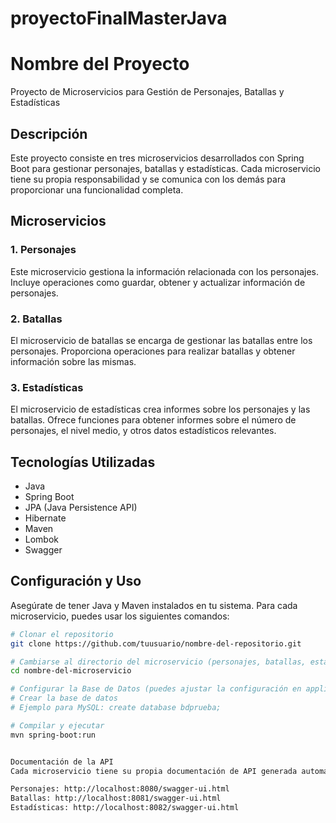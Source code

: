 # proyectoFinalMasterJava


# Nombre del Proyecto

Proyecto de Microservicios para Gestión de Personajes, Batallas y Estadísticas

## Descripción

Este proyecto consiste en tres microservicios desarrollados con Spring Boot para gestionar personajes, batallas y estadísticas. Cada microservicio tiene su propia responsabilidad y se comunica con los demás para proporcionar una funcionalidad completa.

## Microservicios

### 1. Personajes

Este microservicio gestiona la información relacionada con los personajes. Incluye operaciones como guardar, obtener y actualizar información de personajes.

### 2. Batallas

El microservicio de batallas se encarga de gestionar las batallas entre los personajes. Proporciona operaciones para realizar batallas y obtener información sobre las mismas.

### 3. Estadísticas

El microservicio de estadísticas crea informes sobre los personajes y las batallas. Ofrece funciones para obtener informes sobre el número de personajes, el nivel medio, y otros datos estadísticos relevantes.

## Tecnologías Utilizadas

- Java
- Spring Boot
- JPA (Java Persistence API)
- Hibernate
- Maven
- Lombok
- Swagger

## Configuración y Uso

Asegúrate de tener Java y Maven instalados en tu sistema. Para cada microservicio, puedes usar los siguientes comandos:

```bash
# Clonar el repositorio
git clone https://github.com/tuusuario/nombre-del-repositorio.git

# Cambiarse al directorio del microservicio (personajes, batallas, estadisticas)
cd nombre-del-microservicio

# Configurar la Base de Datos (puedes ajustar la configuración en application.properties)
# Crear la base de datos
# Ejemplo para MySQL: create database bdprueba;

# Compilar y ejecutar
mvn spring-boot:run


Documentación de la API
Cada microservicio tiene su propia documentación de API generada automáticamente con Swagger. Puedes acceder a la documentación visitando las siguientes URLs:

Personajes: http://localhost:8080/swagger-ui.html
Batallas: http://localhost:8081/swagger-ui.html
Estadísticas: http://localhost:8082/swagger-ui.html
